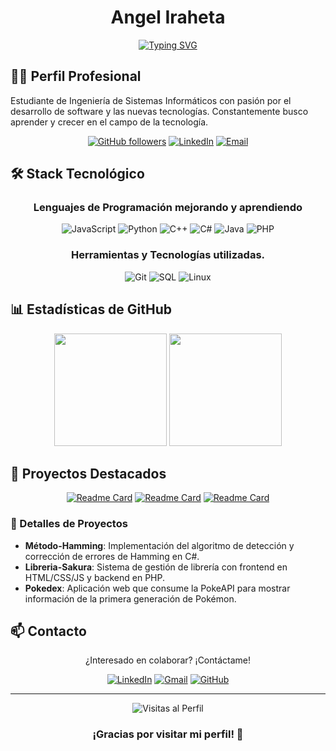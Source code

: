 <div align="center">
  
# Angel Iraheta

[![Typing SVG](https://readme-typing-svg.herokuapp.com?font=Fira+Code&pause=1000&color=3498DB&center=true&vCenter=true&width=435&lines=Estudiante+de+Ingenier%C3%ADa+de+Sistemas;Desarrollador+Full+Stack;Apasionado+por+la+Tecnolog%C3%ADa)](https://git.io/typing-svg)

</div>

## 👨‍💻 Perfil Profesional

Estudiante de Ingeniería de Sistemas Informáticos con pasión por el desarrollo de software y las nuevas tecnologías. Constantemente busco aprender y crecer en el campo de la tecnología.

<div align="center">

[![GitHub followers](https://img.shields.io/github/followers/AngeLSanchez210?style=social)](https://github.com/AngeLSanchez210)
[![LinkedIn](https://img.shields.io/badge/-Angel_Iraheta-blue?style=flat-square&logo=Linkedin&logoColor=white)](https://www.linkedin.com/in/angel-iraheta/)
[![Email](https://img.shields.io/badge/-Email-red?style=flat-square&logo=Gmail&logoColor=white)](mailto:angelsanchezafis@gmail.com)

</div>

## 🛠️ Stack Tecnológico

<div align="center">

### Lenguajes de Programación mejorando y aprendiendo
![JavaScript](https://img.shields.io/badge/JavaScript-F7DF1E?style=for-the-badge&logo=javascript&logoColor=black)
![Python](https://img.shields.io/badge/Python-3776AB?style=for-the-badge&logo=python&logoColor=white)
![C++](https://img.shields.io/badge/C++-00599C?style=for-the-badge&logo=c%2B%2B&logoColor=white)
![C#](https://img.shields.io/badge/C%23-239120?style=for-the-badge&logo=c-sharp&logoColor=white)
![Java](https://img.shields.io/badge/Java-007396?style=for-the-badge&logo=java&logoColor=white)
![PHP](https://img.shields.io/badge/PHP-777BB4?style=for-the-badge&logo=php&logoColor=white)

### Herramientas y Tecnologías utilizadas.
![Git](https://img.shields.io/badge/Git-F05032?style=for-the-badge&logo=git&logoColor=white)
![SQL](https://img.shields.io/badge/SQL-4479A1?style=for-the-badge&logo=postgresql&logoColor=white)
![Linux](https://img.shields.io/badge/Linux-FCC624?style=for-the-badge&logo=linux&logoColor=black)

</div>

## 📊 Estadísticas de GitHub

<div align="center">
  <img height="180em" src="https://github-readme-stats.vercel.app/api?username=AngeLSanchez210&show_icons=true&theme=tokyonight&include_all_commits=true&count_private=true"/>
  <img height="180em" src="https://github-readme-stats.vercel.app/api/top-langs/?username=AngeLSanchez210&layout=compact&langs_count=7&theme=tokyonight"/>
</div>

## 🚀 Proyectos Destacados

<div align="center">

[![Readme Card](https://github-readme-stats.vercel.app/api/pin/?username=AngeLSanchez210&repo=Metodo-Hamming&theme=tokyonight)](https://github.com/AngeLSanchez210/Metodo-Hamming)
[![Readme Card](https://github-readme-stats.vercel.app/api/pin/?username=Isaac684&repo=SakurasBookstore&theme=tokyonight)](https://github.com/Isaac684/SakurasBookstore)
[![Readme Card](https://github-readme-stats.vercel.app/api/pin/?username=Isaac684&repo=TPI_Pokedex&theme=tokyonight)](https://github.com/Isaac684/TPI_Pokedex)

</div>

### 📌 Detalles de Proyectos

- **Método-Hamming**: Implementación del algoritmo de detección y corrección de errores de Hamming en C#.
- **Libreria-Sakura**: Sistema de gestión de librería con frontend en HTML/CSS/JS y backend en PHP.
- **Pokedex**: Aplicación web que consume la PokeAPI para mostrar información de la primera generación de Pokémon.

## 📫 Contacto

<div align="center">

¿Interesado en colaborar? ¡Contáctame!

[![LinkedIn](https://img.shields.io/badge/LinkedIn-0077B5?style=for-the-badge&logo=linkedin&logoColor=white)](https://www.linkedin.com/in/angel-iraheta/)
[![Gmail](https://img.shields.io/badge/Gmail-D14836?style=for-the-badge&logo=gmail&logoColor=white)](mailto:angelsanchezafis@gmail.com)
[![GitHub](https://img.shields.io/badge/GitHub-100000?style=for-the-badge&logo=github&logoColor=white)](https://github.com/AngeLSanchez210)

</div>

---

<div align="center">
  <img src="https://komarev.com/ghpvc/?username=AngeLSanchez210&color=blue&style=flat-square&label=Visitas+al+Perfil" alt="Visitas al Perfil"/>
  
  ### ¡Gracias por visitar mi perfil! 👋
</div>

